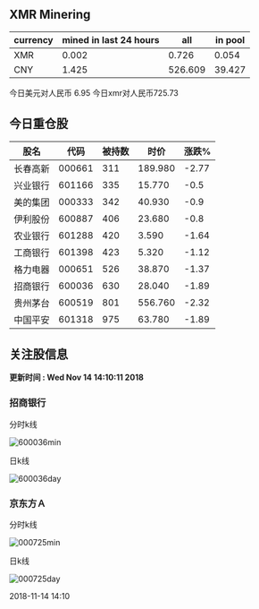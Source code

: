## XMR Minering

|currency|mined in last 24 hours|all|in pool|
|---|---|---|---|
|XMR|0.002|0.726|0.054|
|CNY|1.425|526.609|39.427|

今日美元对人民币 6.95	今日xmr对人民币725.73


## 今日重仓股 

|股名|代码|被持数|时价|涨跌%|
|---|---|---|---|---|
|长春高新|000661|311|189.980|-2.77|
|兴业银行|601166|335|15.770|-0.5|
|美的集团|000333|342|40.930|-0.9|
|伊利股份|600887|406|23.680|-0.8|
|农业银行|601288|420|3.590|-1.64|
|工商银行|601398|423|5.320|-1.12|
|格力电器|000651|526|38.870|-1.37|
|招商银行|600036|630|28.040|-1.89|
|贵州茅台|600519|801|556.760|-2.32|
|中国平安|601318|975|63.780|-1.89|

## 关注股信息
**更新时间 : Wed Nov 14 14:10:11 2018**
### 招商银行 
分时k线

![600036min](http://image.sinajs.cn/newchart/min/n/sh600036.gif)

日k线

![600036day](http://image.sinajs.cn/newchart/daily/n/sh600036.gif)

### 京东方Ａ 
分时k线

![000725min](http://image.sinajs.cn/newchart/min/n/sz000725.gif)

日k线

![000725day](http://image.sinajs.cn/newchart/daily/n/sz000725.gif)

2018-11-14 14:10